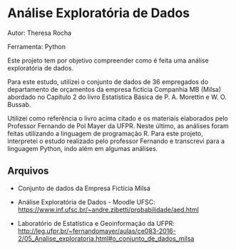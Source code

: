 # Análise Exploratória de Dados

Autor: Theresa Rocha

Ferramenta: Python

Este projeto tem por objetivo compreender como é feita uma análise exploratória de dados. 

Para este estudo, utilizei o conjunto de dados de 36 empregados do departamento de orçamentos da empresa fictícia Companhia MB (Milsa) abordado no Capítulo 2 do livro Estatística Básica de P. A. Morettin e W. O. Bussab. 

Utilizei como referência o livro acima citado e os materiais elaborados pelo Professor Fernando de Pol Mayer da UFPR. Neste último, as análises foram feitas utilizando a linguagem de programação R. Para este projeto, interpretei o estudo realizado pelo professor Fernando e transcrevi para a linguagem Python, indo além em algumas análises.

## Arquivos

- Conjunto de dados da Empresa Fictícia Milsa

- Análise Exploratória de Dados - Moodle UFSC: https://www.inf.ufsc.br/~andre.zibetti/probabilidade/aed.html

- Laboratório de Estatística e Geoinformação da UFPR: http://leg.ufpr.br/~fernandomayer/aulas/ce083-2016-2/05_Analise_exploratoria.html#o_conjunto_de_dados_milsa




